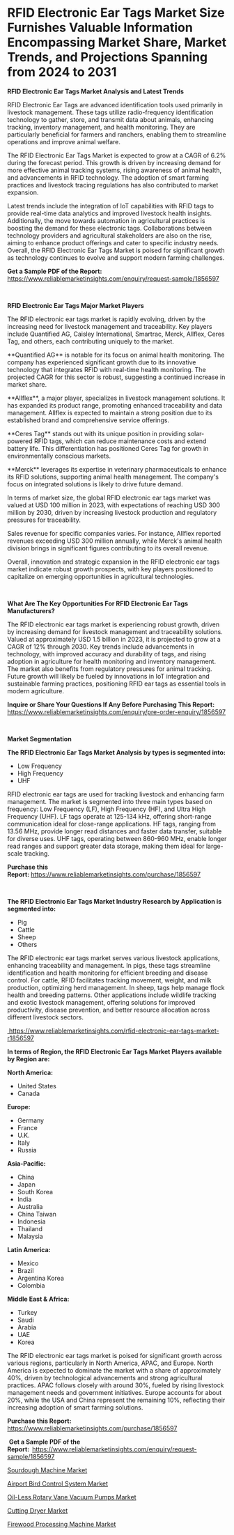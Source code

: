 <p><h1>RFID Electronic Ear Tags Market Size Furnishes Valuable Information Encompassing Market Share, Market Trends, and Projections Spanning from 2024 to 2031</h1></p><p><strong>RFID Electronic Ear Tags Market Analysis and Latest Trends</strong></p>
<p><p>RFID Electronic Ear Tags are advanced identification tools used primarily in livestock management. These tags utilize radio-frequency identification technology to gather, store, and transmit data about animals, enhancing tracking, inventory management, and health monitoring. They are particularly beneficial for farmers and ranchers, enabling them to streamline operations and improve animal welfare.</p><p>The RFID Electronic Ear Tags Market is expected to grow at a CAGR of 6.2% during the forecast period. This growth is driven by increasing demand for more effective animal tracking systems, rising awareness of animal health, and advancements in RFID technology. The adoption of smart farming practices and livestock tracing regulations has also contributed to market expansion. </p><p>Latest trends include the integration of IoT capabilities with RFID tags to provide real-time data analytics and improved livestock health insights. Additionally, the move towards automation in agricultural practices is boosting the demand for these electronic tags. Collaborations between technology providers and agricultural stakeholders are also on the rise, aiming to enhance product offerings and cater to specific industry needs. Overall, the RFID Electronic Ear Tags Market is poised for significant growth as technology continues to evolve and support modern farming challenges.</p></p>
<p><strong>Get a Sample PDF of the Report:&nbsp;</strong> <a href="https://www.reliablemarketinsights.com/enquiry/request-sample/1856597?utm_campaign=1731&utm_medium=2&utm_source=Github&utm_content=ia&utm_term=20102024&utm_id=rfid-electronic-ear-tags">https://www.reliablemarketinsights.com/enquiry/request-sample/1856597</a></p>
<p>&nbsp;</p>
<p><strong>RFID Electronic Ear Tags Major Market Players</strong></p>
<p><p>The RFID electronic ear tags market is rapidly evolving, driven by the increasing need for livestock management and traceability. Key players include Quantified AG, Caisley International, Smartrac, Merck, Allflex, Ceres Tag, and others, each contributing uniquely to the market.</p><p>**Quantified AG** is notable for its focus on animal health monitoring. The company has experienced significant growth due to its innovative technology that integrates RFID with real-time health monitoring. The projected CAGR for this sector is robust, suggesting a continued increase in market share.</p><p>**Allflex**, a major player, specializes in livestock management solutions. It has expanded its product range, promoting enhanced traceability and data management. Allflex is expected to maintain a strong position due to its established brand and comprehensive service offerings.</p><p>**Ceres Tag** stands out with its unique position in providing solar-powered RFID tags, which can reduce maintenance costs and extend battery life. This differentiation has positioned Ceres Tag for growth in environmentally conscious markets.</p><p>**Merck** leverages its expertise in veterinary pharmaceuticals to enhance its RFID solutions, supporting animal health management. The company's focus on integrated solutions is likely to drive future demand.</p><p>In terms of market size, the global RFID electronic ear tags market was valued at USD 100 million in 2023, with expectations of reaching USD 300 million by 2030, driven by increasing livestock production and regulatory pressures for traceability.</p><p>Sales revenue for specific companies varies. For instance, Allflex reported revenues exceeding USD 300 million annually, while Merck's animal health division brings in significant figures contributing to its overall revenue.</p><p>Overall, innovation and strategic expansion in the RFID electronic ear tags market indicate robust growth prospects, with key players positioned to capitalize on emerging opportunities in agricultural technologies.</p></p>
<p>&nbsp;</p>
<p><strong>What Are The Key Opportunities For RFID Electronic Ear Tags Manufacturers?</strong></p>
<p><p>The RFID electronic ear tags market is experiencing robust growth, driven by increasing demand for livestock management and traceability solutions. Valued at approximately USD 1.5 billion in 2023, it is projected to grow at a CAGR of 12% through 2030. Key trends include advancements in technology, with improved accuracy and durability of tags, and rising adoption in agriculture for health monitoring and inventory management. The market also benefits from regulatory pressures for animal tracking. Future growth will likely be fueled by innovations in IoT integration and sustainable farming practices, positioning RFID ear tags as essential tools in modern agriculture.</p></p>
<p><strong>Inquire or Share Your Questions If Any Before Purchasing This Report:</strong> <a href="https://www.reliablemarketinsights.com/enquiry/pre-order-enquiry/1856597?utm_campaign=1731&utm_medium=2&utm_source=Github&utm_content=ia&utm_term=20102024&utm_id=rfid-electronic-ear-tags">https://www.reliablemarketinsights.com/enquiry/pre-order-enquiry/1856597</a></p>
<p>&nbsp;</p>
<p><strong>Market Segmentation</strong></p>
<p><strong>The RFID Electronic Ear Tags Market Analysis by types is segmented into:</strong></p>
<p><ul><li>Low Frequency</li><li>High Frequency</li><li>UHF</li></ul></p>
<p><p>RFID electronic ear tags are used for tracking livestock and enhancing farm management. The market is segmented into three main types based on frequency: Low Frequency (LF), High Frequency (HF), and Ultra High Frequency (UHF). LF tags operate at 125-134 kHz, offering short-range communication ideal for close-range applications. HF tags, ranging from 13.56 MHz, provide longer read distances and faster data transfer, suitable for diverse uses. UHF tags, operating between 860-960 MHz, enable longer read ranges and support greater data storage, making them ideal for large-scale tracking.</p></p>
<p><strong>Purchase this Report:&nbsp;</strong><a href="https://www.reliablemarketinsights.com/purchase/1856597?utm_campaign=1731&utm_medium=2&utm_source=Github&utm_content=ia&utm_term=20102024&utm_id=rfid-electronic-ear-tags">https://www.reliablemarketinsights.com/purchase/1856597</a></p>
<p>&nbsp;</p>
<p><strong>The RFID Electronic Ear Tags Market Industry Research by Application is segmented into:</strong></p>
<p><ul><li>Pig</li><li>Cattle</li><li>Sheep</li><li>Others</li></ul></p>
<p><p>The RFID electronic ear tags market serves various livestock applications, enhancing traceability and management. In pigs, these tags streamline identification and health monitoring for efficient breeding and disease control. For cattle, RFID facilitates tracking movement, weight, and milk production, optimizing herd management. In sheep, tags help manage flock health and breeding patterns. Other applications include wildlife tracking and exotic livestock management, offering solutions for improved productivity, disease prevention, and better resource allocation across different livestock sectors.</p></p>
<p><a href="https://www.reliablemarketinsights.com/rfid-electronic-ear-tags-market-r1856597?utm_campaign=1731&utm_medium=2&utm_source=Github&utm_content=ia&utm_term=20102024&utm_id=rfid-electronic-ear-tags">&nbsp;https://www.reliablemarketinsights.com/rfid-electronic-ear-tags-market-r1856597</a></p>
<p><strong>In terms of Region, the RFID Electronic Ear Tags Market Players available by Region are:</strong></p>
<p>
    <p> <strong> North America: </strong>
        <ul>
            <li>United States</li>
            <li>Canada</li>
        </ul>
        </p> 
    <p> <strong> Europe: </strong>
        <ul>
            <li>Germany</li>
            <li>France</li>
            <li>U.K.</li>
            <li>Italy</li>
            <li>Russia</li>
        </ul>
        </p> 
    <p> <strong> Asia-Pacific: </strong>
        <ul>
            <li>China</li>
            <li>Japan</li>
            <li>South Korea</li>
            <li>India</li>
            <li>Australia</li>
            <li>China Taiwan</li>
            <li>Indonesia</li>
            <li>Thailand</li>
            <li>Malaysia</li>
        </ul>
        </p> 
    <p> <strong> Latin America: </strong>
        <ul>
            <li>Mexico</li>
            <li>Brazil</li>
            <li>Argentina Korea</li>
            <li>Colombia</li>
        </ul>
        </p> 
    <p> <strong> Middle East & Africa: </strong>
        <ul>
            <li>Turkey</li>
            <li>Saudi</li>
            <li>Arabia</li>
            <li>UAE</li>
            <li>Korea</li>
        </ul>
    </p>
    </p>
<p><p>The RFID electronic ear tags market is poised for significant growth across various regions, particularly in North America, APAC, and Europe. North America is expected to dominate the market with a share of approximately 40%, driven by technological advancements and strong agricultural practices. APAC follows closely with around 30%, fueled by rising livestock management needs and government initiatives. Europe accounts for about 20%, while the USA and China represent the remaining 10%, reflecting their increasing adoption of smart farming solutions.</p></p>
<p><strong>Purchase this Report: </strong><a href="https://www.reliablemarketinsights.com/purchase/1856597?utm_campaign=1731&utm_medium=2&utm_source=Github&utm_content=ia&utm_term=20102024&utm_id=rfid-electronic-ear-tags">https://www.reliablemarketinsights.com/purchase/1856597</a></p>
<p>&nbsp;<strong>Get a Sample PDF of the Report:&nbsp;&nbsp;</strong><a href="https://www.reliablemarketinsights.com/enquiry/request-sample/1856597?utm_campaign=1731&utm_medium=2&utm_source=Github&utm_content=ia&utm_term=20102024&utm_id=rfid-electronic-ear-tags">https://www.reliablemarketinsights.com/enquiry/request-sample/1856597</a></p>
<p><strong></strong></p>
<p><p><a href="https://www.linkedin.com/pulse/sourdough-machine-market-pulse-84-expansion-blueprint-2024-2031-lskef?utm_campaign=1731&utm_medium=2&utm_source=Github&utm_content=ia&utm_term=20102024&utm_id=rfid-electronic-ear-tags">Sourdough Machine Market</a></p><p><a href="https://www.linkedin.com/pulse/opportunities-challenges-airport-bird-control-system-market-jn8ke?utm_campaign=1731&utm_medium=2&utm_source=Github&utm_content=ia&utm_term=20102024&utm_id=rfid-electronic-ear-tags">Airport Bird Control System Market</a></p><p><a href="https://github.com/MarilynDouglas476/Market-Research-Report-List-1/blob/main/oil-less-rotary-vane-vacuum-pumps-market.md?utm_campaign=1731&utm_medium=2&utm_source=Github&utm_content=ia&utm_term=20102024&utm_id=rfid-electronic-ear-tags">Oil-Less Rotary Vane Vacuum Pumps Market</a></p><p><a href="https://www.linkedin.com/pulse/global-cutting-dryer-67-cagr-forecast-2024-2031-inside-report-7mpte?utm_campaign=1731&utm_medium=2&utm_source=Github&utm_content=ia&utm_term=20102024&utm_id=rfid-electronic-ear-tags">Cutting Dryer Market</a></p><p><a href="https://www.linkedin.com/pulse/firewood-processing-machine-market-segmentation-applications-dgyve?utm_campaign=1731&utm_medium=2&utm_source=Github&utm_content=ia&utm_term=20102024&utm_id=rfid-electronic-ear-tags">Firewood Processing Machine Market</a></p></p>
